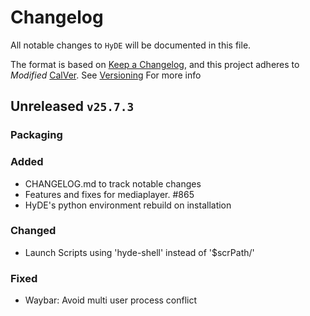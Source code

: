 # Changelog

All notable changes to `HyDE` will be documented in this file.

The format is based on [Keep a Changelog](https://keepachangelog.com/en/1.1.0/), and this project adheres to _Modified_ [CalVer](https://calver.org/). See [Versioning](https://github.com/HyDE-Project/HyDE/blob/master/RELEASE_POLICY.md#versioning-yymq) For more info

## Unreleased `v25.7.3`

### Packaging

### Added

- CHANGELOG.md to track notable changes
- Features and fixes for mediaplayer. #865
- HyDE's python environment rebuild on installation

### Changed

- Launch Scripts using 'hyde-shell' instead of '$scrPath/'

### Fixed

- Waybar: Avoid multi user process conflict
